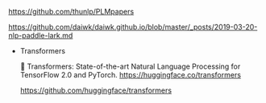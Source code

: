 <https://github.com/thunlp/PLMpapers>

<https://github.com/daiwk/daiwk.github.io/blob/master/_posts/2019-03-20-nlp-paddle-lark.md>



+ Transformers

  🤗 Transformers: State-of-the-art Natural Language Processing for TensorFlow 2.0 and PyTorch. https://huggingface.co/transformers

  https://github.com/huggingface/transformers

